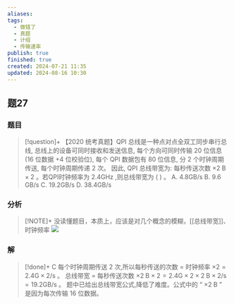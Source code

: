 ```yaml
---
aliases: 
tags:
  - 做错了
  - 真题
  - 计组
  - 传输速率
publish: true
finished: true
created: 2024-07-21 11:35
updated: 2024-08-16 10:30
---
```

## 题27
### 题目
> [!question]+
> 【2020 统考真题】QPI 总线是一种点对点全双工同步串行总线, 总线上的设备可同时接收和发送信息, 每个方向可同时传输 20 位信息 (16 位数据 +4 位校验位), 每个 QPI 数据包有 80 位信息, 分 2 个时钟周期传送, 每个时钟周期传递 2 次。
> 因此, QPI 总线带宽为: 每秒传送次数 $\times 2\mathrm{\;B} \times 2$ 。若QPI时钟频率为 ${2.4}\mathrm{{GHz}}$ ,则总线带宽为 ( ) 。
> A. ${4.8}\mathrm{{GB}}/\mathrm{s}$ 
> B. ${9.6}\mathrm{\;{GB}}/\mathrm{s}$ 
> C. ${19.2}\mathrm{{GB}}/\mathrm{s}$ 
> D. ${38.4}\mathrm{{GB}}/\mathrm{s}$
### 分析
> [!NOTE]+
> 没读懂题目，本质上，应该是对几个概念的模糊，[[总线带宽]]、时钟频率
> ![](https://img.hwenyi.live/202408161043210.webp)
### 解
> [!done]+
> C
> 每个时钟周期传送 2 次,所以每秒传送的次数 $=$ 时钟频率 $\times  2 = {2.4}\mathrm{G} \times  2/\mathrm{s}$ 。
> 总线带宽 $=$ 每秒传送次数 $\times  2\mathrm{\;B} \times  2 = {2.4}\mathrm{G} \times  2 \times  2\mathrm{\;B} \times  2/\mathrm{s} = {19.2}\mathrm{{GB}}/\mathrm{s}$ 。
> 题中已给出总线带宽公式,降低了难度。公式中的 “ $\times  2\mathrm{\;B}$ ” 是因为每次传输 16 位数据。